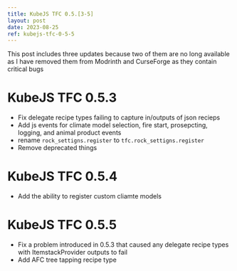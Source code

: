 ```yaml
---
title: KubeJS TFC 0.5.[3-5]
layout: post
date: 2023-08-25
ref: kubejs-tfc-0-5-5
---
```


This post includes three updates because two of them are no long available as I have removed them from Modrinth and CurseForge as they contain critical bugs

# KubeJS TFC 0.5.3

- Fix delegate recipe types failing to capture in/outputs of json recieps
- Add js events for climate model selection, fire start, prosepcting, logging, and animal product events
- rename `rock_settigns.register` to `tfc.rock_settigns.register`
- Remove deprecated things

# KubeJS TFC 0.5.4

- Add the ability to register custom cliamte models

# KubeJS TFC 0.5.5

- Fix a problem introduced in 0.5.3
that caused any delegate recipe types with ItemstackProvider outputs to fail
- Add AFC tree tapping recipe type

